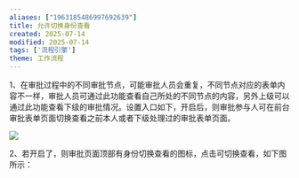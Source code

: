 ```yaml
---
aliases: ["1963185486997692639"]
title: 允许切换身份查看
created: 2025-07-14
modified: 2025-07-14
tags: ['流程引擎']
theme: 工作流程
---
```


1、在审批过程中的不同审批节点，可能审批人员会重复，不同节点对应的表单内容不一样，审批人员可通过此功能查看自己所处的不同节点的内容，另外上级可以通过此功能查看下级的审批情况。设置入口如下，开启后，则审批参与人可在前台审批表单页面切换查看之前本人或者下级处理过的审批表单页面。

![](https://myhelpdoc.oss-cn-heyuan.aliyuncs.com/mdimages/bda171b05b8c73b8e2c7c0105d8d49c0.jpg)

2、若开启了，则审批页面顶部有身份切换查看的图标，点击可切换查看，如下图所示：

